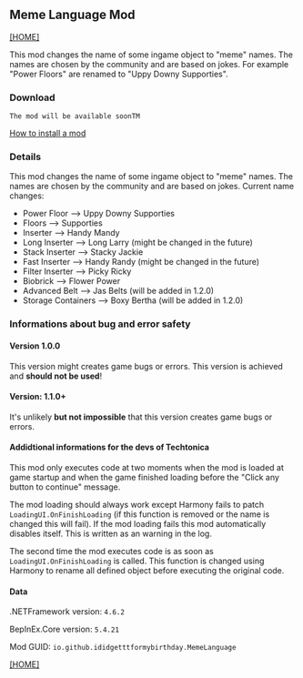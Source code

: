 ## Meme Language Mod

[[HOME]](index.md)

This mod changes the name of some ingame object to "meme" names. The names are chosen by the community and are based on jokes. For example "Power Floors" are renamed to "Uppy Downy Supporties".

### Download

`The mod will be available soonTM`

[How to install a mod](HowToInstall.md)

### Details

This mod changes the name of some ingame object to "meme" names. The names are chosen by the community and are based on jokes.
Current name changes:
- Power Floor     -->   Uppy Downy Supporties
- Floors          -->   Supporties
- Inserter        -->   Handy Mandy
- Long Inserter   -->   Long Larry (might be changed in the future)
- Stack Inserter  -->   Stacky Jackie
- Fast Inserter   -->   Handy Randy (might be changed in the future)
- Filter Inserter -->   Picky Ricky
- Biobrick        -->   Flower Power
- Advanced Belt   -->   Jas Belts (will be added in 1.2.0)
- Storage Containers --> Boxy Bertha (will be added in 1.2.0)

### Informations about bug and error safety

#### Version 1.0.0
This version might creates game bugs or errors. This version is achieved and **should not be used**!

#### Version: 1.1.0+
It's unlikely **but not impossible** that this version creates game bugs or errors.

#### Addidtional informations for the devs of Techtonica

This mod only executes code at two moments when the mod is loaded at game startup and when the game finished loading before the "Click any button to continue" message.

The mod loading should always work except Harmony fails to patch `LoadingUI.OnFinishLoading` (if this function is removed or the name is changed this will fail). If the mod loading fails this mod automatically disables itself. This is written as an warning in the log.

The second time the mod executes code is as soon as `LoadingUI.OnFinishLoading` is called. This function is changed using Harmony to rename all defined object before executing the original code.

#### Data

.NETFramework version: `4.6.2`

BepInEx.Core version: `5.4.21`

Mod GUID: `io.github.ididgetttformybirthday.MemeLanguage`

[[HOME]](index.md)
